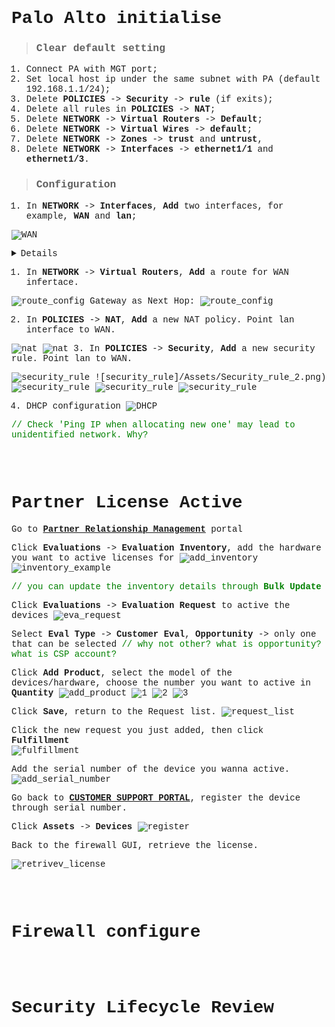 # Palo Alto initialise
> ### **Clear default setting**
1. Connect PA with MGT port;
2. Set local host ip under the same subnet with PA (default 192.168.1.1/24);
3. Delete **POLICIES** -> **Security** -> **rule** (if exits);
4. Delete all rules in **POLICIES** -> **NAT**;
5. Delete **NETWORK** -> **Virtual Routers** -> **Default**;
6. Delete **NETWORK** -> **Virtual Wires** -> **default**;
7. Delete **NETWORK** -> **Zones** -> **trust** and **untrust**,
8. Delete **NETWORK** -> **Interfaces** -> **ethernet1/1** and **ethernet1/3**.

> ### **Configuration**
1. In **NETWORK** -> **Interfaces**, **Add** two interfaces, for example, **WAN** and **lan**;

![WAN](/Assets/WAN_interface.png)
<details>

> Both Interface type: Layer 3;\
> set up security zone for each interface (layer 3)\
> WAN_security_zone:\
![WAN_security_zone](/Assets/WAN.png)
> lan_security_zone:\
![lan_security_zone](/Assets/lan.png)
<g>//just click Security zone and clike OK to create</g>
![create_zone](/Assets/create_zone.png)
</details>

1. In **NETWORK** -> **Virtual Routers**, **Add** a route for WAN infertace.

![route_config](/Assets/Route_set_1.png)
Gateway as Next Hop:
![route_config](/Assets/Route_set_2.png)


2. In **POLICIES** -> **NAT**, **Add** a new NAT policy.  Point lan interface to WAN.

![nat](/Assets/NAT.png)
![nat](/Assets/NAT_1.png)
3. In **POLICIES** -> **Security**, **Add** a new security rule. Point lan to WAN.  

![security_rule](/Assets/Security_rule_1.png)
![security_rule]/Assets/Security_rule_2.png)
![security_rule](/Assets/Security_rule_3.png)
![security_rule](/Assets/Security_rule_4.png)
![security_rule](/Assets/Security_rule_5.png)

4. DHCP configuration
![DHCP](Assets/DHCP.png)

<g>// Check 'Ping IP when allocating new one' may lead to unidentified network.  Why?

<br></br>

# Partner License Active #

Go to [**Partner Relationship Management**](https://paloaltonetworkssupport.force.com/NextWavePartnerProgram/s/eval-request/a3N4u000006BV8wEAG/e342127) 
portal 

Click **Evaluations** -> **Evaluation Inventory**, add the hardware you want to active licenses for
![add_inventory](Assets/Add_Inventory.png) 
![inventory_example](Assets/inventory_example.png) 

<g>// you can update the inventory details through **Bulk Update**</g> 

Click **Evaluations** -> **Evaluation Request** to active the devices
![eva_request](Assets/Eval%20Request.png) 

Select **Eval Type** -> **Customer Eval**, **Opportunity** -> only one that can be selected
<g> // why not other? what is opportunity?  what is CSP account?  </g> 

Click **Add Product**, select the model of the devices/hardware, choose the number you want to active in **Quantity**
![add_product](Assets/add_product.png)
![1](Assets/new_request_1.png)
![2](Assets/new_request_2.png)
![3](Assets/new_request_3.png)

Click **Save**, return to the Request list.
![request_list](Assets/request_list.png)

Click the new request you just added, then click **Fulfillment**\
![fulfillment](Assets/Fulfillment.png)

Add the serial number of the device you wanna active.
![add_serial_number](Assets/add_serial_number.png)

Go back to [**CUSTOMER SUPPORT PORTAL**](https://support.paloaltonetworks.com/), register the device through serial number.

Click **Assets** -> **Devices**
![register](Assets/Register.png)

Back to the firewall GUI, retrieve the license.

![retrivev_license](Assets/retrieve_license.png)

<br></br>
# Firewall configure #
<br></br>
# Security Lifecycle Review #

<style>
* {font-family:'Courier New', monospace}
g {color:green;}
</style>
